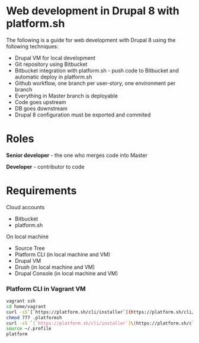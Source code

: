 # Web development in Drupal 8 with platform.sh

The following is a guide for web development with Drupal 8 using the following techniques:

* Drupal VM for local development
* Git repository using Bitbucket
* Bitbucket integration with platform.sh - push code to Bitbucket and automatic deploy in platform.sh
* Github workflow, one branch per user-story, one environment per branch
* Everything in Master branch is deployable
* Code goes upstream
* DB goes downstream
* Drupal 8 configuration must be exported and commited

# Roles

**Senior developer** - the one who merges code into Master

**Developer** - contributor to code

# Requirements

Cloud accounts

* Bitbucket
* platform.sh

On local machine

* Source Tree
* Platform CLI \(in local machine and VM\)
* Drupal VM
* Drush \(in local machine and VM\)
* Drupal Console \(in local machine and VM\)

### Platform CLI in Vagrant VM

```bash
vagrant ssh
cd home/vagrant        
curl -sS`[`https://platform.sh/cli/installer`](https://platform.sh/cli/installer\)` | php  
chmod 777 .platformsh  
curl -sS `[`https://platform.sh/cli/installer`]\(https://platform.sh/cli/installer)`| php        
source ~/.profile
platform
```



